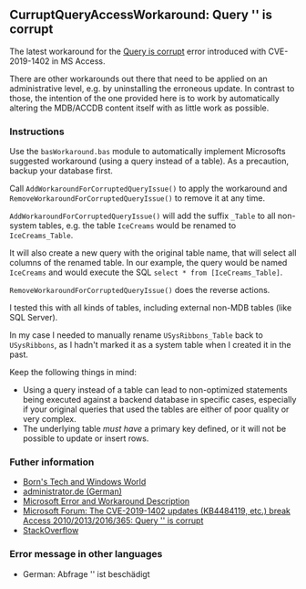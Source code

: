 ## CurruptQueryAccessWorkaround: Query '' is corrupt

The latest workaround for the [Query is corrupt](https://support.office.com/en-us/article/access-error-query-is-corrupt-fad205a5-9fd4-49f1-be83-f21636caedec) error introduced with CVE-2019-1402 in MS Access.

There are other workarounds out there that need to be applied on an administrative level, e.g. by uninstalling the erroneous update. In contrast to those, the intention of the one provided here is to work by automatically altering the MDB/ACCDB content itself with as little work as possible.

### Instructions

Use the `basWorkaround.bas` module to automatically implement Microsofts suggested workaround (using a query instead of a table). As a precaution, backup your database first.

Call `AddWorkaroundForCorruptedQueryIssue()` to apply the workaround and `RemoveWorkaroundForCorruptedQueryIssue()` to remove it at any time.

`AddWorkaroundForCorruptedQueryIssue()` will add the suffix `_Table` to all non-system tables, e.g. the table `IceCreams` would be renamed to `IceCreams_Table`.

It will also create a new query with the original table name, that will select all columns of the renamed table. In our example, the query would be named `IceCreams` and would execute the SQL `select * from [IceCreams_Table]`.

`RemoveWorkaroundForCorruptedQueryIssue()` does the reverse actions.

I tested this with all kinds of tables, including external non-MDB tables (like SQL Server).

In my case I needed to manually rename `USysRibbons_Table` back to `USysRibbons`, as I hadn't marked it as a system table when I created it in the past.

Keep the following things in mind:

- Using a query instead of a table can lead to non-optimized statements being executed against a backend database in specific cases, especially if your original queries that used the tables are either of poor quality or very complex.
- The underlying table *must have* a primary key defined, or it will not be possible to update or insert rows.

### Futher information

- [Born's Tech and Windows World](https://borncity.com/win/2019/11/13/office-november-2019-updates-are-causing-access-error-3340/?unapproved=6359&moderation-hash=597d97fc3d9abf61a4a8c4940f25bbc1#comment-6359)
- [administrator.de (German)](https://administrator.de/content/detail.php?id=514571&token=511#comment-1405456)
- [Microsoft Error and Workaround Description](https://support.office.com/en-us/article/access-error-query-is-corrupt-fad205a5-9fd4-49f1-be83-f21636caedec)
- [Microsoft Forum: The CVE-2019-1402 updates (KB4484119, etc.) break Access 2010/2013/2016/365: Query '' is corrupt](https://social.msdn.microsoft.com/Forums/office/en-US/7e7f24cc-f1f3-43f8-a9a2-45b77812b211/the-cve20191402-updates-kb4484119-etc-break-access-201020132016365-query-is-corrupt?forum=accessdev)
- [StackOverflow](https://stackoverflow.com/questions/58832269/getting-error-3340-query-is-corrupt-while-executing-queries-docmd-runsql)

### Error message in other languages

- German: Abfrage '' ist beschädigt

